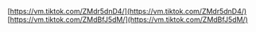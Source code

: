 [https://vm.tiktok.com/ZMdr5dnD4/](https://vm.tiktok.com/ZMdr5dnD4/)  
[https://vm.tiktok.com/ZMdBfJ5dM/](https://vm.tiktok.com/ZMdBfJ5dM/)